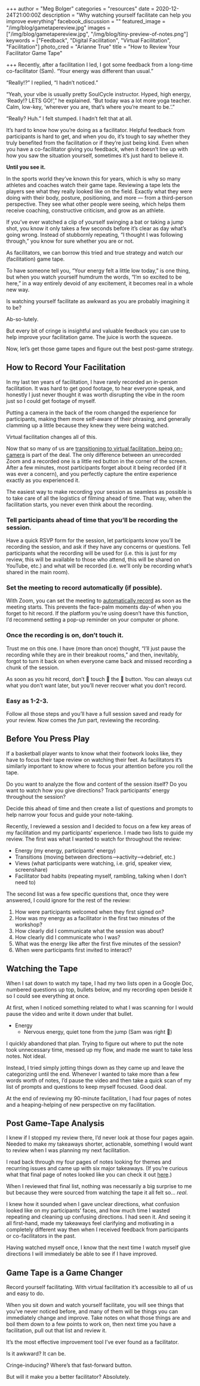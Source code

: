 +++
author = "Meg Bolger"
categories = "resources"
date = 2020-12-24T21:00:00Z
description = "Why watching yourself facilitate can help you improve everything"
facebook_discussion = ""
featured_image = "/img/blog/gametapereview.jpg"
images = ["/img/blog/gametapereview.jpg", "/img/blog/tiny-preview-of-notes.png"]
keywords = ["Feedback", "Digital Facilitation", "Virtual Facilitation", "Facilitation"]
photo_cred = "Arianne True"
title = "How to Review Your Facilitator Game Tape"

+++
Recently, after a facilitation I led, I got some feedback from a long-time co-facilitator (Sam). “Your energy was different than usual.”

“Really!?” I replied, “I hadn’t noticed.”

“Yeah, your vibe is usually pretty SoulCycle instructor. Hyped, high energy, ‘Ready!? LETS GO!’,” he explained. “But today was a lot more yoga teacher. Calm, low-key, ‘wherever you are, that’s where you’re meant to be.’.”

“Really? Huh.” I felt stumped. I hadn’t felt that at all.

It’s hard to know how you’re doing as a facilitator. Helpful feedback from participants is hard to get, and when you do, it’s tough to say whether they truly benefited from the facilitation or if they’re just being kind. Even when you have a co-facilitator giving you feedback, when it doesn’t line up with how you saw the situation yourself, sometimes it’s just hard to believe it.

**Until you see it.**

In the sports world they’ve known this for years, which is why so many athletes and coaches watch their game tape. Reviewing a tape lets the players see what they really looked like on the field. Exactly what they were doing with their body, posture, positioning, and more — from a third-person perspective. They see what other people were seeing, which helps them receive coaching, constructive criticism, and grow as an athlete.

If you’ve ever watched a clip of yourself swinging a bat or taking a jump shot, you know it only takes a few seconds before it’s clear as day what’s going wrong. Instead of stubbornly repeating, “I thought I was following through,” you know for sure whether you are or not.

As facilitators, we can borrow this tried and true strategy and watch our (facilitation) game tape.

To have someone tell you, “Your energy felt a little low today,” is one thing, but when you watch yourself humdrum the words, “I’m so excited to be here,” in a way entirely devoid of any excitement, it becomes real in a whole new way.

Is watching yourself facilitate as awkward as you are probably imagining it to be?

Ab-so-lutely.

But every bit of cringe is insightful and valuable feedback you can use to help improve your facilitation game. The juice is worth the squeeze.

Now, let’s get those game tapes and figure out the best post-game strategy.

## How to Record Your Facilitation

In my last ten years of facilitation, I have rarely recorded an in-person facilitation. It was hard to get good footage, to hear everyone speak, and honestly I just never thought it was worth disrupting the vibe in the room just so I could get footage of myself.

Putting a camera in the back of the room changed the experience for participants, making them more self-aware of their phrasing, and generally clamming up a little because they knew they were being watched.

Virtual facilitation changes all of this.

Now that so many of us are [transitioning to virtual facilitation, being on-camera](https://www.facilitator.cards/blog/facilitating-on-camera-a-jumpstart-into-video-conference-based-facilitation/) is part of the deal. The only difference between an unrecorded Zoom and a recorded one is a little red button in the corner of the screen. After a few minutes, most participants forget about it being recorded (if it was ever a concern), and you perfectly capture the entire experience exactly as you experienced it.

The easiest way to make recording your session as seamless as possible is to take care of all the logistics of filming ahead of time. That way, when the facilitation starts, you never even think about the recording.

### Tell participants ahead of time that you’ll be recording the session.

Have a quick RSVP form for the session, let participants know you’ll be recording the session, and ask if they have any concerns or questions. Tell participants what the recording will be used for (i.e. this is just for my review, this will be available to those who attend, this will be shared on YouTube, etc.) and what will be recorded (i.e. we’ll only be recording what’s shared in the main room).

### Set the meeting to record automatically (if possible).

With Zoom, you can set the meeting to [automatically record](https://support.zoom.us/hc/en-us/articles/202921119-Automatic-Recording) as soon as the meeting starts. This prevents the face-palm moments day-of when you forget to hit record. If the platform you’re using doesn’t have this function, I’d recommend setting a pop-up reminder on your computer or phone.

### Once the recording is on, don’t touch it.

Trust me on this one. I have (more than once) thought, “I’ll just pause the recording while they are in their breakout rooms,” and then, inevitably, forgot to turn it back on when everyone came back and missed recording a chunk of the session.

As soon as you hit record, don’t 👏 touch 👏 the 👏 button. You can always cut what you don’t want later, but you’ll never recover what you don’t record.

### Easy as 1-2-3.

Follow all those steps and you’ll have a full session saved and ready for your review. Now comes the _fun_ part, reviewing the recording.

## Before You Press Play

If a basketball player wants to know what their footwork looks like, they have to focus their tape review on watching their feet. As facilitators it’s similarly important to know where to focus your attention before you roll the tape.

Do you want to analyze the flow and content of the session itself? Do you want to watch how you give directions? Track participants’ energy throughout the session?

Decide this ahead of time and then create a list of questions and prompts to help narrow your focus and guide your note-taking.

Recently, I reviewed a session and I decided to focus on a few key areas of my facilitation and my participants’ experience. I made two lists to guide my review. The first was what I wanted to watch for throughout the review:

* Energy (my energy, participants’ energy)
* Transitions (moving between directions-->activity-->debrief, etc.)
* Views (what participants were watching, i.e. grid, speaker view, screenshare)
* Facilitator bad habits (repeating myself, rambling, talking when I don’t need to)

The second list was a few specific questions that, once they were answered, I could ignore for the rest of the review:

1. How were participants welcomed when they first signed on?
2. How was my energy as a facilitator in the first two minutes of the workshop?
3. How clearly did I communicate what the session was about?
4. How clearly did I communicate who I was?
5. What was the energy like after the first five minutes of the session?
6. When were participants first invited to interact?

## Watching the Tape

When I sat down to watch my tape, I had my two lists open in a Google Doc, numbered questions up top, bullets below, and my recording open beside it so I could see everything at once.

At first, when I noticed something related to what I was scanning for I would pause the video and write it down under that bullet.

* Energy
  * Nervous energy, quiet tone from the jump (Sam was right 😬)

I quickly abandoned that plan. Trying to figure out where to put the note took unnecessary time, messed up my flow, and made me want to take less notes. Not ideal.

Instead, I tried simply jotting things down as they came up and leave the categorizing until the end. Whenever I wanted to take more than a few words worth of notes, I’d pause the video and then take a quick scan of my list of prompts and questions to keep myself focused. Good deal.

At the end of reviewing my 90-minute facilitation, I had four pages of notes and a heaping-helping of new perspective on my facilitation.

## Post Game-Tape Analysis

I knew if I stopped my review there, I’d never look at those four pages again. Needed to make my takeaways shorter, actionable, something I would want to review when I was planning my next facilitation.

I read back through my four pages of notes looking for themes and recurring issues and came up with six major takeaways. (If you’re curious what that final page of notes looked like you can check it out [here](https://docs.google.com/document/d/1lq8CvYZ0viwMqnU7HHIY8OGG8k9Y1XQ7cb9c1sjjS_4/edit?usp=sharing).)

When I reviewed that final list, nothing was necessarily a big surprise to me but because they were sourced from watching the tape it all felt so... _real_.

I knew how it sounded when I gave unclear directions, what confusion looked like on my participants’ faces, and how much time I wasted repeating and cleaning up confusing directions. I had seen it. And seeing it all first-hand, made my takeaways feel clarifying and motivating in a completely different way then when I received feedback from participants or co-facilitators in the past.

Having watched myself once, I know that the next time I watch myself give directions I will immediately be able to see if I have improved.

## Game Tape is a Game Changer

Record yourself facilitating. With virtual facilitation it’s accessible to all of us and easy to do.

When you sit down and watch yourself facilitate, you will see things that you’ve never noticed before, and many of them will be things you can immediately change and improve. Take notes on what those things are and boil them down to a few points to work on, then next time you have a facilitation, pull out that list and review it.

It’s the most effective improvement tool I’ve ever found as a facilitator.

Is it awkward? It can be.

Cringe-inducing? Where’s that fast-forward button.

But will it make you a better facilitator? Absolutely.